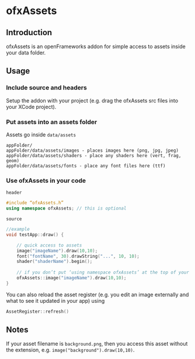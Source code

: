 # ofxAssets

## Introduction

ofxAssets is an openFrameworks addon for simple access to assets inside your data folder. 

## Usage

### Include source and headers
Setup the addon with your project (e.g. drag the ofxAssets src files into your XCode project).

### Put assets into an  assets folder

Assets go inside `data/assets`

```
appFolder/
appFolder/data/assets/images - places images here (png, jpg, jpeg)
appFolder/data/assets/shaders - place any shaders here (vert, frag, geom)
appFolder/data/assets/fonts - place any font files here (ttf)
```

### Use ofxAssets in your code

`header`
```c++
#include “ofxAssets.h”
using namespace ofxAssets; // this is optional
```

`source`
```c++
//example
void testApp::draw() {

    // quick access to assets
	image("imageName").draw(10,10);	
	font("fontName", 30).drawString("...", 10, 10); 
	shader("shaderName").begin();
    
    // if you don’t put ‘using namespace ofxAssets’ at the top of your source or header, then use:	
	ofxAssets::image("imageName").draw(10,10);
}
```

You can also reload the asset register (e.g. you edit an image externally and what to see it updated in your app) using

```c++
AssetRegister::refresh()
```

## Notes
If your asset filename is `background.png`, then you access this asset without the extension, e.g. `image("background").draw(10,10)`.